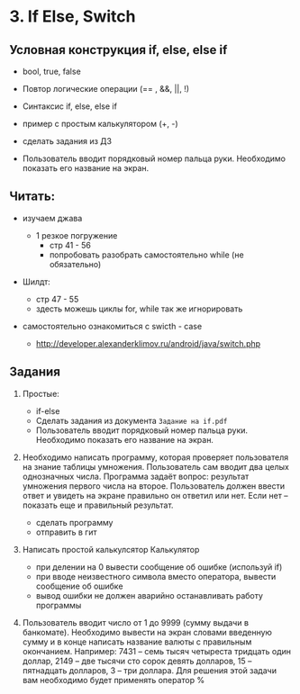 # 3. If Else, Switch

## Условная конструкция if, else, else if

* bool, true, false 

* Повтор логические операции  (== , &&, ||, !)

* Синтаксис if, else, else if  

* пример c простым калькулятором (+, -)
* сделать задания из ДЗ 
* Пользователь вводит порядковый номер пальца руки. Необходимо показать его название на экран.


## Читать: 
  * изучаем джава 
    * 1 резкое погружение  
      * стр 41 - 56 
      * попробовать разобрать самостоятельно while (не обязательно)
  * Шилдт: 
    * стр 47 - 55
    * здесть можешь циклы for, while так же игнорировать 
    
    
* самостоятельно ознакомиться с swicth - case 
    * http://developer.alexanderklimov.ru/android/java/switch.php


## Задания
1. Простые:
   * if-else 
   *  Сделать задания из документа `Задание на if.pdf`
   *  Пользователь вводит порядковый номер пальца руки. Необходимо показать его название на экран.


2. Необходимо написать программу, которая проверяет пользователя на знание таблицы умножения. 
Пользователь сам вводит два целых однозначных числа. Программа задаёт вопрос: результат умножения первого числа на второе.  Пользователь должен ввести ответ и увидеть на экране правильно он ответил или нет. Если нет  – показать еще и правильный результат.
    * сделать программу
    * отправить в гит 

2. Написать простой калькулсятор Калькулятор 
    * при делении на 0 вывести сообщение об ошибке (используй if)
    * при вводе неизвестного символа вместо оператора, вывести сообщение об ошибке 
    * вывод ошибки не должен аварийно останавливать работу программы

3. Пользователь вводит число от 1 до 9999 (сумму выдачи в банкомате). Необходимо вывести на экран словами введенную сумму и в конце написать название валюты с правильным окончанием. 
Например: 7431 – семь тысяч четыреста тридцать один доллар, 2149 – две тысячи сто сорок девять долларов, 15 – пятнадцать долларов, 3 – три доллара. 
Для решения этой задачи вам необходимо будет применять оператор %



